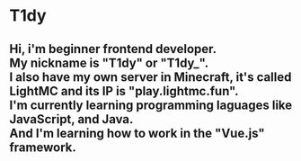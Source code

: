 <h1>T1dy</h1>
<h2>Hi, i'm beginner frontend developer.<br>My nickname is "T1dy" or "T1dy_".<br>I also have my own server in Minecraft, it's called LightMC and its IP is "play.lightmc.fun".<br>I'm currently learning programming laguages like JavaScript, and Java.<br>And I'm learning how to work in the "Vue.js" framework.</h2>
